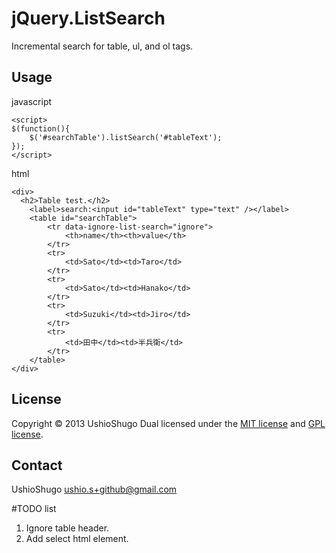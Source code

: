 jQuery.ListSearch
=================

Incremental search for table, ul, and ol tags.


Usage
--------------
javascript

    <script>
    $(function(){
        $('#searchTable').listSearch('#tableText');
    });
    </script>

html

    <div>
      <h2>Table test.</h2>
        <label>search:<input id="tableText" type="text" /></label>
        <table id="searchTable">
            <tr data-ignore-list-search="ignore">
                <th>name</th><th>value</th>
            </tr>
            <tr>
                <td>Sato</td><td>Taro</td>
            </tr>
            <tr>
                <td>Sato</td><td>Hanako</td>
            </tr>
            <tr>
                <td>Suzuki</td><td>Jiro</td>
            </tr>
            <tr>
                <td>田中</td><td>半兵衛</td>
            </tr>
        </table>
    </div>


License
---------------
Copyright &copy; 2013 UshioShugo
Dual licensed under the [MIT license][MIT] and [GPL license][GPL].

[MIT]: http://www.opensource.org/licenses/mit-license.php
[GPL]: http://www.gnu.org/licenses/gpl.html

Contact
----------------
UshioShugo <ushio.s+github@gmail.com>

#TODO list
1. Ignore table header.
2. Add select html element.
